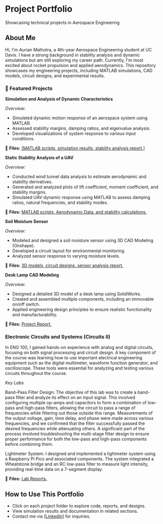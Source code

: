 # Project Portfolio
Showcasing technical projects in Aerospace Engineering

## About Me
Hi, I'm Aurian Malhotra, a 4th-year Aerospace Engineering student at UC Davis. I have a strong background in stability analysis and dynamic simulations but am still exploring my career path. Currently, I'm most excited about rocket propulsion and applied aerodynamics. This repository showcases my engineering projects, including MATLAB simulations, CAD models, circuit designs, and experimental results.

### 🔹 Featured Projects

**Simulation and Analysis of Dynamic Characteristics**

*Overview:*
- Simulated dynamic motion response of an aerospace system using MATLAB.
- Assessed stability margins, damping ratios, and eigenvalue analysis.
- Developed visualizations of system response to various input conditions.

📂 **Files:** [[MATLAB scripts, simulation results, stability analysis report.]](https://github.com/aurian-malhotra/Project_Porfolio/raw/refs/heads/main/EAE%20129%20Final%20Project%20Report.docx) 

**Static Stability Analysis of a UAV**

*Overview:*
- Conducted wind tunnel data analysis to estimate aerodynamic and stability derivatives.
- Generated and analyzed plots of lift coefficient, moment coefficient, and stability margins.
- Simulated UAV dynamic response using MATLAB to assess damping ratios, natural frequencies, and stability modes.
  
📂 **Files:** [MATLAB scripts, Aerodynamic Data, and stability calculations.](https://github.com/aurian-malhotra/Project_Porfolio/raw/refs/heads/main/EAE%20129%20Midterm%20Report.docx)

**Soil Moisture Sensor**

*Overview:*
- Modeled and designed a soil moisture sensor using 3D CAD Modeling (Onshape).
- Developed a circuit layout for environmental monitoring.
- Analyzed sensor response to varying moisture levels.

📂 **Files:** [3D models, circuit designs, sensor analysis report.](https://github.com/aurian-malhotra/Project_Porfolio/raw/refs/heads/main/ENG%203%20Poster.pptx)

**Desk Lamp CAD Modeling**

*Overview:*
- Designed a detailed 3D model of a desk lamp using SolidWorks.
- Created and assembled multiple components, including an immovable on/off switch.
- Applied engineering design principles to ensure realistic functionality and manufacturability.

📂 **Files:** [Project Report.](https://github.com/aurian-malhotra/Project_Porfolio/raw/refs/heads/main/ENG%204%20Final%20Report%20-%20Desk%20Lamp.docx)

### Electronic Circuits and Systems (Circuits II)
In ENG 100, I gained hands-on experience with analog and digital circuits, focusing on both signal processing and circuit design. A key component of the course was learning how to use important electrical engineering equipment such as the digital multimeter, waveform function generator, and oscilloscope. These tools were essential for analyzing and testing various circuits throughout the course.

*Key Labs*

Band-Pass Filter Design:
The objective of this lab was to create a band-pass filter and analyze its effect on an input signal. This involved configuring multiple op-amps and capacitors to form a combination of low-pass and high-pass filters, allowing the circuit to pass a range of frequencies while filtering out those outside this range. Measurements of the output voltage, gain, time delay, and phase were made across various frequencies, and we confirmed that the filter successfully passed the desired frequencies while attenuating others. A significant part of the process involved troubleshooting the multi-stage filter design to ensure proper performance for both the low-pass and high-pass components before combining them.

Lightmeter System:
I designed and implemented a lightmeter system using a Raspberry Pi Pico and associated components. The system integrated a Wheatstone bridge and an RC low-pass filter to measure light intensity, providing real-time data on a 7-segment display.

📂 **Files:** [Lab Reports.](https://drive.google.com/drive/folders/1OLIxaxhgJKH4SrdHeABY9mvpxBQZqFdm?usp=drive_link)

## How to Use This Portfolio
- Click on each project folder to explore code, reports, and designs.
- View simulation results and documentation in related sections.
- Contact me via [[LinkedIn](https://www.linkedin.com/in/aurian-malhotra-77371a231/)] for inquiries.
